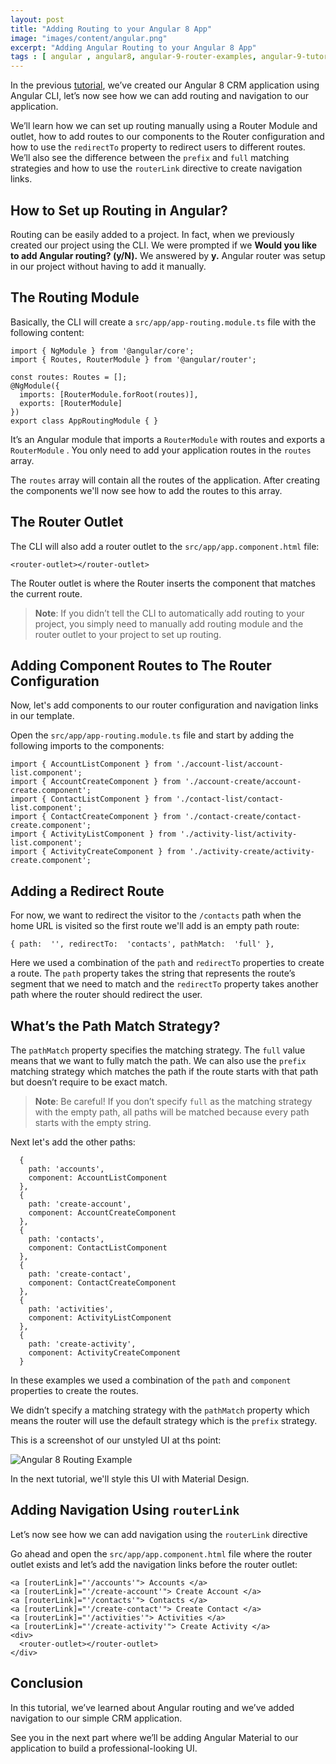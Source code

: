 ```yaml
---
layout: post
title: "Adding Routing to your Angular 8 App"
image: "images/content/angular.png"
excerpt: "Adding Angular Routing to your Angular 8 App" 
tags : [ angular , angular8, angular-9-router-examples, angular-9-tutorials ]
---
```


In the previous [tutorial](https://www.techiediaries.com/angular-tutorial), we’ve created our Angular 8 CRM application using Angular CLI, let’s now see how we can add routing and navigation to our application.

We’ll learn how we can set up routing manually using a Router Module and outlet, how to add routes to our components to the Router configuration and how to use the `redirectTo` property to redirect users to different routes. We’ll also see the difference between the `prefix` and `full` matching strategies and how to use the `routerLink` directive to create navigation links.   

## How to Set up Routing in Angular?

Routing can be easily added to a project. In fact, when we previously created our project using the CLI. We were prompted if we  **Would you like to add Angular routing? (y/N).** We answered by **y.** Angular router was setup in our project without having to add it manually.

## The Routing Module

Basically, the CLI will create a `src/app/app-routing.module.ts` file with the following content:


    import { NgModule } from '@angular/core';
    import { Routes, RouterModule } from '@angular/router';
    
    const routes: Routes = [];
    @NgModule({
      imports: [RouterModule.forRoot(routes)],
      exports: [RouterModule]
    })
    export class AppRoutingModule { } 

It’s an Angular module that imports a `RouterModule` with routes and exports a `RouterModule` . You only need to add your application routes in the `routes` array.

The `routes` array will contain all the routes of the application. After creating the components we'll now see how to add the routes to this array.

## The Router Outlet

The CLI will also add a router outlet to the `src/app/app.component.html` file:


    <router-outlet></router-outlet>

The Router outlet is where the Router inserts the component that matches the current route.


> **Note**: If you didn’t tell the CLI to automatically add routing to your project, you simply need to manually add routing module and the router outlet to your project to set up routing.   


## Adding Component Routes to The Router Configuration

Now, let's add components to our router configuration and navigation links in our template.

Open the `src/app/app-routing.module.ts` file and start by adding the following imports to the components:


    import { AccountListComponent } from './account-list/account-list.component';
    import { AccountCreateComponent } from './account-create/account-create.component';
    import { ContactListComponent } from './contact-list/contact-list.component';
    import { ContactCreateComponent } from './contact-create/contact-create.component';
    import { ActivityListComponent } from './activity-list/activity-list.component';
    import { ActivityCreateComponent } from './activity-create/activity-create.component';

## Adding a Redirect Route

For now, we want to redirect the visitor to the `/contacts` path when the home URL is visited so the first route we'll add is an empty path route:


    { path:  '', redirectTo:  'contacts', pathMatch:  'full' },

Here we used a combination of the `path` and `redirectTo` properties to create a route. The `path` property takes the string that represents the route’s segment that we need to match and the `redirectTo` property takes another path where the router should redirect the user.

 
## What’s the Path Match Strategy?

The `pathMatch` property specifies the matching strategy. The `full` value means that we want to fully match the path. We can also use the `prefix`  matching strategy which matches the path if the route starts with that path but doesn’t require to be exact match.


> **Note**: Be careful! If you don’t specify `full` as  the matching strategy with the empty path, all paths will be matched because every path starts with the empty string.

Next let's add the other paths:



      {
        path: 'accounts',
        component: AccountListComponent
      },
      {
        path: 'create-account',
        component: AccountCreateComponent
      },
      {
        path: 'contacts',
        component: ContactListComponent
      },
      {
        path: 'create-contact',
        component: ContactCreateComponent
      },
      {
        path: 'activities',
        component: ActivityListComponent
      },
      {
        path: 'create-activity',
        component: ActivityCreateComponent
      }

In these examples we used a combination of the `path` and `component` properties to create the routes.

We didn’t specify  a matching strategy with the `pathMatch` property which means the router will use the default strategy which is the `prefix` strategy.

This is a screenshot of our unstyled UI at ths point:

![Angular 8 Routing Example](https://www.diigo.com/file/image/bbccosoazobaopbbopzdrocqpsb/Ngsimplecrm8.jpg)  

In the next tutorial, we'll style this UI with Material Design.


## Adding Navigation Using `routerLink`

Let’s now see how we can add navigation using the `routerLink` directive 

Go ahead and open the `src/app/app.component.html` file where the router outlet exists and let’s add the navigation links before the router outlet:


    <a [routerLink]="'/accounts'"> Accounts </a>
    <a [routerLink]="'/create-account'"> Create Account </a>
    <a [routerLink]="'/contacts'"> Contacts </a>
    <a [routerLink]="'/create-contact'"> Create Contact </a>
    <a [routerLink]="'/activities'"> Activities </a>
    <a [routerLink]="'/create-activity'"> Create Activity </a>
    <div>
      <router-outlet></router-outlet>
    </div>


## Conclusion

In this tutorial, we’ve learned about Angular routing and we’ve added navigation to our simple CRM application.

See you in the next part where we’ll be adding Angular Material to our application to build a professional-looking UI.

